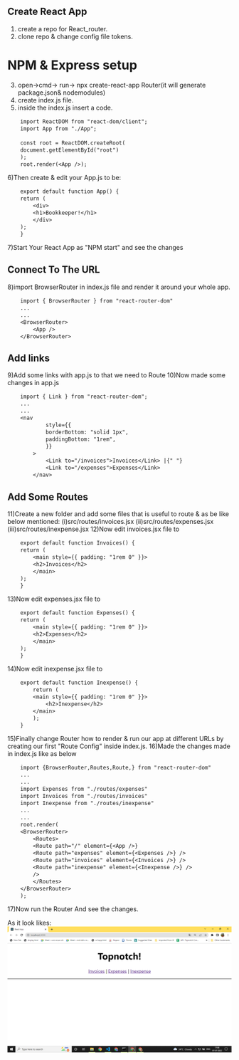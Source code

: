 ##  Create React App
1) create a repo for React_router.
2) clone repo & change config file tokens.

#  NPM & Express setup
3) open->cmd-> run-> npx create-react-app Router(it will generate package.json& nodemodules)
4) create index.js file.
5) inside the index.js insert a code.

```
    import ReactDOM from "react-dom/client";
    import App from "./App";

    const root = ReactDOM.createRoot(
    document.getElementById("root")
    );
    root.render(<App />);
```

6)Then create & edit your App.js to be:
```
    export default function App() {
    return (
        <div>
        <h1>Bookkeeper!</h1>
        </div>
    );
    }
```

7)Start Your React App as "NPM start" and see the changes

## Connect To The URL
8)import BrowserRouter in index.js file and render it around your whole app.
```
    import { BrowserRouter } from "react-router-dom"
    ...
    ...
    <BrowserRouter>
        <App />
    </BrowserRouter>
```
## Add links
9)Add some links with app.js to that we need to Route
10)Now made some changes in app.js 
```
    import { Link } from "react-router-dom";
    ...
    ...
    <nav
            style={{
            borderBottom: "solid 1px",
            paddingBottom: "1rem",
            }}
        >
            <Link to="/invoices">Invoices</Link> |{" "}
            <Link to="/expenses">Expenses</Link>
        </nav>
```

## Add Some Routes
11)Create a new folder and add some files that is useful to route & as be like below mentioned:
    (i)src/routes/invoices.jsx
    (ii)src/routes/expenses.jsx
    (iii)src/routes/inexpense.jsx
12)Now edit invoices.jsx file to 
```
    export default function Invoices() {
    return (
        <main style={{ padding: "1rem 0" }}>
        <h2>Invoices</h2>
        </main>
    );
    }
```
13)Now edit expenses.jsx file to
```
    export default function Expenses() {
    return (
        <main style={{ padding: "1rem 0" }}>
        <h2>Expenses</h2>
        </main>
    );
    }
```
14)Now edit inexpense.jsx file to
```
    export default function Inexpense() {
        return (
        <main style={{ padding: "1rem 0" }}>
            <h2>Inexpense</h2>
        </main>
        );
    }
```
15)Finally change Router how to render & run our app at different URLs by creating our first "Route Config" inside index.js.
16)Made the changes made in index.js like as below
```
    import {BrowserRouter,Routes,Route,} from "react-router-dom"
    ...
    ...
    import Expenses from "./routes/expenses"
    import Invoices from "./routes/invoices"
    import Inexpense from "./routes/inexpense"
    ...
    ...
    root.render(
    <BrowserRouter>
        <Routes>
        <Route path="/" element={<App />}
        <Route path="expenses" element={<Expenses />} />
        <Route path="invoices" element={<Invoices />} />
        <Route path="inexpense" element={<Inexpense />} />
        />
        </Routes>
    </BrowserRouter>
    );

```
17)Now run the Router And see the changes.

As it look likes:
<img src="./Screenshots/ss.png" style="height: 600x; max-width: 100%;">
